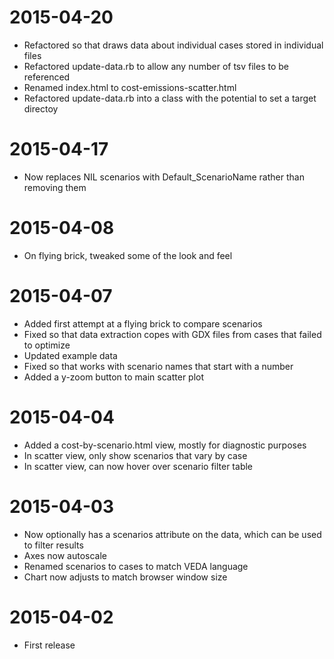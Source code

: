 # 2015-04-20

* Refactored so that draws data about individual cases stored in individual files
* Refactored update-data.rb to allow any number of tsv files to be referenced
* Renamed index.html to cost-emissions-scatter.html
* Refactored update-data.rb into a class with the potential to set a target directoy

# 2015-04-17

* Now replaces NIL scenarios with Default_ScenarioName rather than removing them

# 2015-04-08

* On flying brick, tweaked some of the look and feel

# 2015-04-07

* Added first attempt at a flying brick to compare scenarios
* Fixed so that data extraction copes with GDX files from cases that failed to optimize
* Updated example data
* Fixed so that works with scenario names that start with a number
* Added a y-zoom button to main scatter plot

# 2015-04-04

* Added a cost-by-scenario.html view, mostly for diagnostic purposes
* In scatter view, only show scenarios that vary by case
* In scatter view, can now hover over scenario filter table

# 2015-04-03

* Now optionally has a scenarios attribute on the data, which can be used to filter results
* Axes now autoscale
* Renamed scenarios to cases to match VEDA language
* Chart now adjusts to match browser window size

# 2015-04-02

* First release
